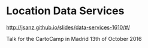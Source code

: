 Location Data Services
=========================

http://jsanz.github.io/slides/data-services-1610/#/

Talk for the CartoCamp in Madrid 13th of October 2016

